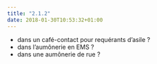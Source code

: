 ```yaml
---
title: "2.1.2"
date: 2018-01-30T10:53:32+01:00
---
```


- dans un café-contact pour requérants d’asile ?
- dans l’aumônerie en EMS ?
- dans une aumônerie de rue ?
